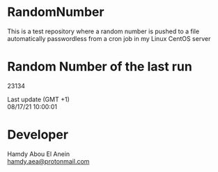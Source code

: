 # RandomNumber    
This is a test repository where a random number is pushed to a file automatically passwordless from a cron job in my Linux CentOS server    
# Random Number of the last run   
23134
      
Last update (GMT +1)    
08/17/21 10:00:01
# Developer    
Hamdy Abou El Anein   
hamdy.aea@protonmail.com
